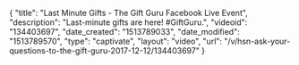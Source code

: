 {
    "title": "Last Minute Gifts - The Gift Guru Facebook Live Event",
    "description": "Last-minute gifts are here! #GiftGuru.",
    "videoid": "134403697",
    "date_created": "1513789033",
    "date_modified": "1513789570",
    "type": "captivate",
    "layout": "video",
    "url": "\/v\/hsn-ask-your-questions-to-the-gift-guru-2017-12-12\/134403697"
}